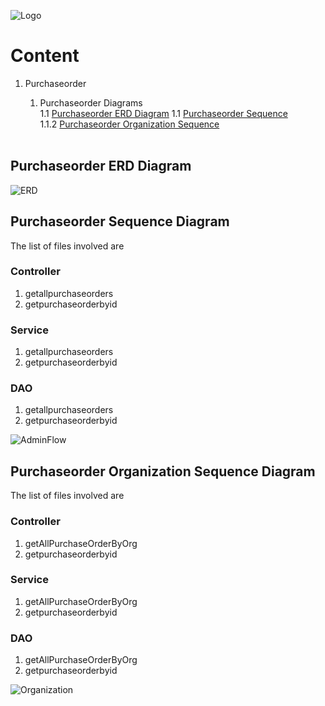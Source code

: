 ![Logo](https://github.com/GeppettoSoftware/StahlsTest/blob/master/docs/favicon.ico?raw=true"Logo")
# Content 
1. Purchaseorder<br/>
    1. Purchaseorder Diagrams<br/>
    1.1 [Purchaseorder ERD Diagram](#purchaseorder-erd-diagram)
    1.1 [Purchaseorder Sequence](#purchaseorder-sequence-diagram)<br/>
    1.1.2 [Purchaseorder Organization Sequence](#purchaseorder-organization-sequence-diagram)<br/>
  
   <br/>

## Purchaseorder ERD Diagram
![ERD](https://github.com/GeppettoSoftware/StahlsTest/blob/master/docs/Vendor%20PO%20ER%20Diagram.jpg?raw=true"ERD")

## Purchaseorder Sequence Diagram

The list of files involved are 

### Controller
1. getallpurchaseorders<br/>
1. getpurchaseorderbyid<br/>

### Service
1. getallpurchaseorders<br/>
1. getpurchaseorderbyid<br/>

### DAO
1. getallpurchaseorders<br/>
1. getpurchaseorderbyid<br/>

![AdminFlow](https://github.com/GeppettoSoftware/StahlsTest/blob/master/docs/PurchaseOrderSequenceDaigram.jpg?raw=true"AdminFlow")
  

## Purchaseorder Organization Sequence Diagram

The list of files involved are 

### Controller
1. getAllPurchaseOrderByOrg<br/>
1. getpurchaseorderbyid<br/>

### Service
1. getAllPurchaseOrderByOrg<br/>
1. getpurchaseorderbyid<br/>

### DAO
1. getAllPurchaseOrderByOrg<br/>
1. getpurchaseorderbyid<br/>

![Organization](https://github.com/GeppettoSoftware/StahlsTest/blob/master/docs/PurchaseOrderSequenceDiagram_Organization_Flow.jpg?raw=true"Organization")

  

